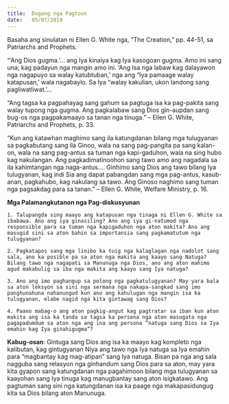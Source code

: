```yaml
---
title:  Dugang nga Pagtoon
date:   05/07/2019
---
```


Basaha ang sinulatan ni Ellen G. White nga, “The Creation,” pp. 44-51, sa Patriarchs and Prophets.

“’Ang Dios gugma.’… ang Iya kinaiya kag Iya kasogoan gugma. Amo ini sang una; kag padayun nga mangin amo ini. ‘Ang Isa nga labaw kag dalayawon nga nagapuyo sa walay katubtuban,’ nga ang “Iya pamaage walay katapusan,’ wala nagabaylo. Sa Iya “walay kakulian, ukon landong sang pagliwatliwat.’…

“Ang tagsa ka pagpahayag sang gahum sa pagtuga isa ka pag-pakita sang walay tupong nga gugma. Ang pagkalabaw sang Dios gin-aupdan sang bug-os nga pagpakamaayo sa tanan nga tinuga.” – Ellen G. White, Patriarchs and Prophets, p. 33.

“Kun ang katawhan maghimo sang ila katungdanan bilang mga tulugyanan sa pagkabutang sang ila Ginoo, wala na sang pag-pangita pa sang kalan-on, wala na sang pag-antus sa tuman nga kapi-gaduhon, wala na sing hubo kag nakulangan. Ang pagkadimatinoohon sang tawo amo ang nagadala sa ila kahimtangan nga naga-antus…. Ginhimo sang Dios ang tawo bilang Iya tulugyanan, kag indi Sia ang dapat pabangdan sang mga pag-antus, kasub-anan, pagkahubo, kag nakulang sa tawo. Ang Ginoso naghimo sang tuman nga pagsakdag para sa tanan.” – Ellen G. White, Welfare Ministry, p. 16.

**Mga Palamangkutanon nga Pag-diskusyunan**

`1. Talupangda sing maayo ang katapusan nga tinaga ni Ellen G. White sa ibabawa. Ano ang iya ginasiling? Ano ang iya gi-natumod nga responsible para sa tuman nga kapigaduhon nga aton makita? Ano ang masugid sini sa aton bahin sa importansia sang pagkamatutum nga tulugyanan?`

`2. Pagkatapos sang mga linibo ka tuig nga kalaglagan nga nadolot sang sala, ano ka posible pa sa aton nga makita ang kaayo sang Natuga? Bilang tawo nga nagapati sa Manunuga nga Dios, ano ang aton mahimo agud makabulig sa iba nga makita ang kaayo sang Iya natuga?`

`3. Ano ang imo paghangup sa polong nga pagkatulugyanan? May yara bala sa aton leksyon sa sini nga sermana nga nakapa-sangkad sang imo panghunahuna nahanungud kun ano ang kahulugan nga mangin isa ka tulugyanan, elabe nagid nga kita gintawag sang Dios?`

`4. Paano mabag-o ang aton pagkig-angut kag pagtratar sa iban kun aton makita ang isa ka tanda sa tagsa ka persona nga aton masugata nga pagapadumdum sa aton nga ang ina ang persona “natuga sang Dios sa Iya emahin kag Iya ginahigugma”?`

**Kabug-osan**: Gintuga sang Dios ang isa ka maayo kag kompleto nga kalibutan, kag gintugyanan Niya ang tawo nga Iya natuga sa Iya emahin para “magbantay kag mag-atipan” sang Iya natuga. Bisan pa nga ang sala nagguba sang relasyon nga ginhandum sang Dios para sa aton, may yara kita gyapon sang katungdanan nga pagahimoon bilang mga tulugyanan sa kaayohan sang Iya tinuga kag manugbantay sang aton isigkatawo. Ang pagtuman sang sini nga katungdanan isa ka paage nga makapasidungug kita sa Dios bilang aton Manunuga.